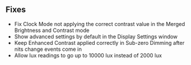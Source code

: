 ## Fixes

- Fix Clock Mode not applying the correct contrast value in the Merged Brightness and Contrast mode
- Show advanced settings by default in the Display Settings window
- Keep Enhanced Contrast applied correctly in Sub-zero Dimming after nits change events come in
- Allow lux readings to go up to 10000 lux instead of 2000 lux
